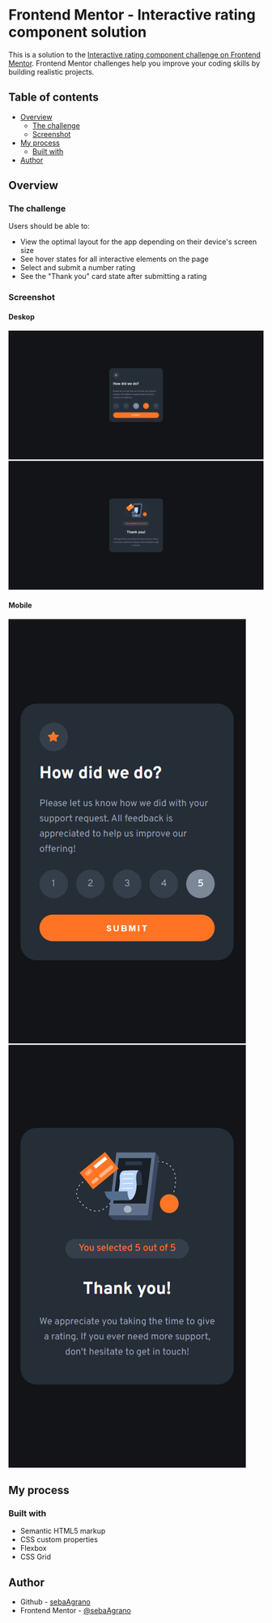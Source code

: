 # Frontend Mentor - Interactive rating component solution

This is a solution to the [Interactive rating component challenge on Frontend Mentor](https://www.frontendmentor.io/challenges/interactive-rating-component-koxpeBUmI). Frontend Mentor challenges help you improve your coding skills by building realistic projects. 

## Table of contents

- [Overview](#overview)
  - [The challenge](#the-challenge)
  - [Screenshot](#screenshot)
- [My process](#my-process)
  - [Built with](#built-with)
- [Author](#author)

## Overview

### The challenge

Users should be able to:

- View the optimal layout for the app depending on their device's screen size
- See hover states for all interactive elements on the page
- Select and submit a number rating
- See the "Thank you" card state after submitting a rating

### Screenshot

#### Deskop
![](./screenshots/deskop-screenshot1.jpg)
![](./screenshots/deskop-screenshot2.jpg)

#### Mobile
![](./screenshots/mobile-screenshot1.jpg)
![](./screenshots/mobile-screenshot2.jpg)

## My process

### Built with

- Semantic HTML5 markup
- CSS custom properties
- Flexbox
- CSS Grid

## Author

- Github - [sebaAgrano](https://github.com/sebaAgrano)
- Frontend Mentor - [@sebaAgrano](https://www.frontendmentor.io/profile/sebaAgrano)
